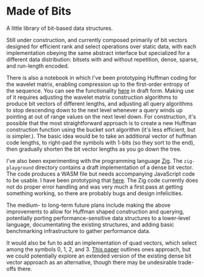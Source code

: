 # Made of Bits

A little library of bit-based data structures.

Still under construction, and currently composed primarily of bit vectors designed for efficient rank and select operations over static data, with each implementation obeying the same abstract interface but specialized for a different data distribution: bitsets with and without repetition, dense, sparse, and run-length encoded.

There is also a notebook in which I've been prototyping Huffman coding for the wavelet matrix, enabling compression up to the first-order entropy of the sequence. You can see the functionality [here](https://observablehq.com/d/dfcc86f68a3a3e1a) in draft form. Making use of it requires adjusting the wavelet matrix construction algorithms to produce bit vectors of different lengths, and adjusting all query algorithms to stop descending down to the next level whenever a query winds up pointing at out of range values on the next level down. For construction, it's possible that the most straightforward approach is to create a new Huffman construction function using the bucket sort algorithm (it's less efficient, but is simpler.). The basic idea would be to take an additional vector of huffman code lengths, to right-pad the symbols with 1-bits (so they sort to the end), then gradually shorten the bit vector lengths as you go down the tree.

I've also been experimenting with the programming language [Zig](https://ziglang.org). The `zig-playground` directory contains a draft implementation of a dense bit vector. The code produces a WASM file but needs accompanying JavaScript code to be usable. I have been prototyping that [here](https://observablehq.com/d/3cfad59903db0945). The Zig code currently does not do proper error handling and was very much a first pass at getting something working, so there are probably bugs and design infelicities.

The medium- to long-term future plans include making the above improvements to allow for Huffman shaped construction and querying, potentially porting performance-sensitive data structures to a lower-level language, documentating the existing structures, and adding basic benchmarking infrastructure to gather performance data. 

It would also be fun to add an implementation of quad vectors, which select among the symbols 0, 1, 2, and 3. [This paper](https://arxiv.org/abs/2302.09239) outlines ones approach, but we could potentially explore an extended version of the existing dense bit vector approach as an alternative, though there may be undesirable trade-offs there.